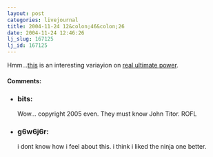 ```yaml
---
layout: post
categories: livejournal
title: 2004-11-24 12&colon;46&colon;26
date: 2004-11-24 12:46:26
lj_slug: 167125
lj_id: 167125
---
```

Hmm...[this](http://koti.mbnet.fi/wheany/rup/) is an interesting variayion on [real ultimate power](http://www.realultimatepower.net/).


<div id="comments"><h4>Comments:</h4><div class="lj-comments"><ul>
<li><h3>bits: </h3>
<a id="comment-292"></a>
<p>Wow...  copyright 2005 even.  They must know John Titor.  ROFL</p>
</li>
<li><h3>g6w6j6r: </h3>
<a id="comment-293"></a>
<p>i dont know how i feel about this. i think i liked the ninja one better. <br>
<br></p>
</li>
</ul></div></div>
